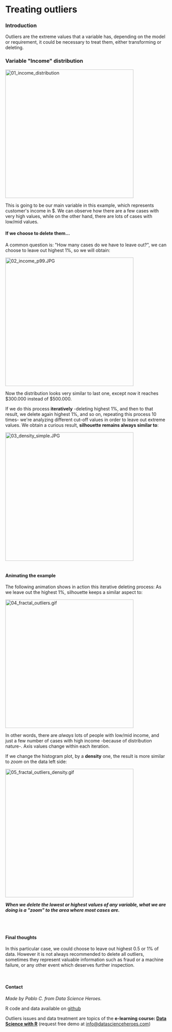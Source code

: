 Treating outliers
====

### Introduction
Outliers are the extreme values that a variable has, depending on the model or requirement, it could be necessary to treat them, either transforming or deleting.

### Variable "Income" distribution
<img src="http://datascienceheroes.com/img/blog/01_income_distribution.b30149c7.jpg" alt="01_income_distribution" style="width: 400px;" align="middle"/>

This is going to be our main variable in this example, which represents customer's income in $. We can observe how there are a few cases with very high values, while on the other hand, there are lots of cases with low/mid values.


#### If we choose to delete them...
A common question is: "How many cases do we have to leave out?", we can choose to leave out highest 1%, so we will obtain:

<img src="http://datascienceheroes.com/img/blog/02_income_p99.1d26e408.jpg" alt="02_income_p99.JPG" style="width: 400px;" align="middle"/>

Now the distribution looks very similar to last one, except now it reaches $300.000 instead of $500.000.

If we do this process **iteratively** -deleting highest 1%, and then to that result, we delete again highest 1%, and so on, repeating this process 10 times- we're analyzing different cut-off values in order to leave out extreme values. We obtain a curious result,  **silhouette remains always similar to**:


<img src="http://datascienceheroes.com/img/blog/03_density_simple.bc9e6e03.jpg" alt="03_density_simple.JPG" style="width: 400px;" align="middle"/>


</br>
</br>

#### Animating the example
The following animation shows in action this iterative deleting process:
As we leave out the highest 1%, silhouette keeps a similar aspect to:

<img src="http://datascienceheroes.com/img/blog/04_fractal_outliers.c48da37f.gif" alt="04_fractal_outliers.gif" style="width: 400px;" align="middle"/>

In other words, there are _always_ lots of people with low/mid income, and just a few number of cases with high income -because of distribution nature-.
Axis values change within each iteration.
</br>

If we change the histogram plot, by a **density** one, the result is more similar to _zoom_ on the data left side:

<img src="http://datascienceheroes.com/img/blog/05_fractal_outliers_density.aeb6bb0f.gif" alt="05_fractal_outliers_density.gif" style="width: 400px;" align="middle"/>

_**When we delete the lowest or highest values of any variable, what we are doing is a "zoom" to the area where most cases are.**_

</br>
</br>

#### Final thoughts
In this particular case, we could choose to leave out highest 0.5 or 1% of data. However it is not always recommended to delete all outliers, sometimes they represent valuable information such as fraud or a machine failure, or any other event which deserves further inspection.

</br>

#### Contact
_Made by Pablo C. from Data Science Heroes._

R code and data available on [github](https://github.com/pablo14/outliers_treatment)

Outliers issues and data treatment are topics of the **e-learning course: [Data Science with R](http://datascienceheroes.com/learning.html)** (request free demo at info@datascienceheroes.com)
